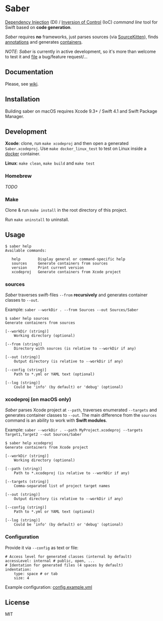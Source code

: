 # Saber

[Dependency Injection](https://en.wikipedia.org/wiki/Dependency_injection) (DI) / [Inversion of Control](https://en.wikipedia.org/wiki/Inversion_of_control) (IoC) _command line_ tool for Swift based on __code generation__.

_Saber_ requires __no__ frameworks, just parses sources (via [SourceKitten](https://github.com/jpsim/SourceKitten)), finds [annotations](https://github.com/apleshkov/saber/wiki/Annotations) and generates [containers](https://github.com/apleshkov/saber/wiki/Container).



_NOTE_: _Saber_ is currently in active development, so it's more than welcome to test it and [file](https://github.com/apleshkov/saber/issues) a bug/feature request/...

## Documentation

Please, see [wiki](https://github.com/apleshkov/saber/wiki).

## Installation

Building saber on macOS requires Xcode 9.3+ / Swift 4.1 and Swift Package Manager.

## Development

__Xcode__: clone, run `make xcodeproj` and then open a generated `Saber.xcodeproj`. Use `make docker_linux_test` to test on Linux inside a [docker](https://www.docker.com) container.

__Linux__: `make clean`, `make build` and `make test`

### Homebrew

_TODO_

### Make

Clone & run `make install` in the root directory of this project.

Run `make uninstall` to uninstall.

## Usage

```
$ saber help
Available commands:

   help        Display general or command-specific help
   sources     Generate containers from sources
   version     Print current version
   xcodeproj   Generate containers from Xcode project
```

### sources

_Saber_ traverses swift-files `--from` __recursively__ and generates container classes to `--out`.

Example: `saber --workDir . --from Sources --out Sources/Saber`

```
$ saber help sources
Generate containers from sources

[--workDir (string)]
	Working directory (optional)

[--from (string)]
	Directory with sources (is relative to --workDir if any)

[--out (string)]
	Output directory (is relative to --workDir if any)

[--config (string)]
	Path to *.yml or YAML text (optional)

[--log (string)]
	Could be 'info' (by default) or 'debug' (optional)
```

### xcodeproj (on macOS only)

_Saber_ parses Xcode project at `--path`, traverses enumerated `--targets` and generates container classes to `--out`. The main difference from the `sources` command is an ability to work with __Swift modules__.

Example: `saber --workDir . --path MyProject.xcodeproj --targets Target1,Target2 --out Sources/Saber`

```
$ saber help xcodeproj
Generate containers from Xcode project

[--workDir (string)]
	Working directory (optional)

[--path (string)]
	Path to *.xcodeproj (is relative to --workDir if any)

[--targets (string)]
	Comma-separated list of project target names

[--out (string)]
	Output directory (is relative to --workDir if any)

[--config (string)]
	Path to *.yml or YAML text (optional)

[--log (string)]
	Could be 'info' (by default) or 'debug' (optional)
```

### Configuration

Provide it via `--config` as text or file:
```
# Access level for generated classes (internal by default)
accessLevel: internal # public, open, ...
# Identation for generated files (4 spaces by default)
indentation:
    type: space # or tab
    size: 4

```

Example configuration: [config.example.yml](config.example.yml)

## License

MIT
